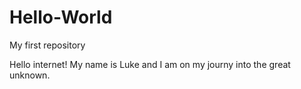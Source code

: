 # Hello-World
My first repository

Hello internet!
My name is Luke and I am on my journy into the great unknown. 

